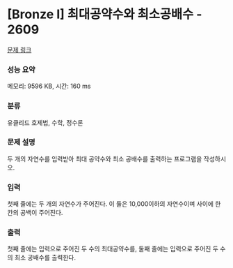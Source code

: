 # [Bronze I] 최대공약수와 최소공배수 - 2609 

[문제 링크](https://www.acmicpc.net/problem/2609) 

### 성능 요약

메모리: 9596 KB, 시간: 160 ms

### 분류

유클리드 호제법, 수학, 정수론

### 문제 설명

<p>두 개의 자연수를 입력받아 최대 공약수와 최소 공배수를 출력하는 프로그램을 작성하시오.</p>

### 입력 

 <p>첫째 줄에는 두 개의 자연수가 주어진다. 이 둘은 10,000이하의 자연수이며 사이에 한 칸의 공백이 주어진다.</p>

### 출력 

 <p>첫째 줄에는 입력으로 주어진 두 수의 최대공약수를, 둘째 줄에는 입력으로 주어진 두 수의 최소 공배수를 출력한다.</p>


